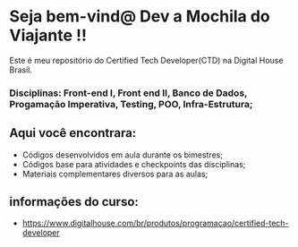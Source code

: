 # Seja bem-vind@ Dev a Mochila do Viajante !!

Este é meu repositório do Certified Tech Developer(CTD) na Digital House Brasil.

### Disciplinas: Front-end I, Front end II, Banco de Dados, Progamação Imperativa, Testing, POO, Infra-Estrutura;

## Aqui você encontrara:
- Códigos desenvolvidos em aula durante os bimestres;
- Códigos base para atividades e checkpoints das disciplinas;
- Materiais complementares diversos para as aulas;


## informações do curso:

- https://www.digitalhouse.com/br/produtos/programacao/certified-tech-developer



